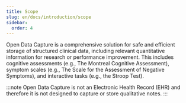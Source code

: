 ```yaml
---
title: Scope
slug: en/docs/introduction/scope
sidebar:
  order: 4
---
```


Open Data Capture is a comprehensive solution for safe and efficient storage of structured clinical data, including relevant quantitative information for research or performance improvement. This includes cognitive assessments (e.g., The Montreal Cognitive Assessment), symptom scales (e.g., The Scale for the Assessment of Negative Symptoms), and interactive tasks (e.g., the Stroop Test).

:::note
Open Data Capture is not an Electronic Health Record (EHR) and therefore it is not designed to capture or store qualitative notes.
:::
